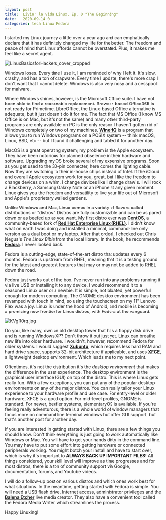 ```yaml
---
layout: post
title:  Livin' la vida Linux, Ep. 0 "The Beginning"
date:   2020-09-14 0
categories: tech Linux Fedora
---
```

I started my Linux journey a little over a year ago and can emphatically declare that it has definitely changed my life for the better. The freedom and peace of mind that Linux affords cannot be overstated. Plus, it makes me feel like a secret agent.

![LinuxBasicsforHackers_cover_cropped](https://www.ethicalhacker.net/wp-content/uploads/features/books/linuxbasics/LinuxBasicsforHackers_cover_cropped-480x372.jpg)

Windows loses. Every time I use it, I am reminded of why I left it. It's slow, crashy, and has a ton of crapware. Every time I update, there's more crap I don't want that I cannot delete. Windows is also very nosy and a cesspool for malware. 

Where Windows shines, however, is the Microsoft Office suite. I have not been able to find a reasonable replacement. Browser-based Office365 is not ready for Primetime. LibreOffice, the Linux-based Office alternative is adequate, but it just doesn't do it for me.  The fact that MS Office (I know MS Office is on Mac, but it's not the same) and many other third-party programs are only available on PC is the only reason I haven't gotten rid of Windows completely on two of my machines. [**WineHQ**](https://www.winehq.org/) is a program that allows you to run Windows programs on a POSIX system -- think macOS, Linux, BSD, etc -- but I found it challenging and tabled it for another day.

MacOS is a great operating system; my problem is the Apple ecosystem. They have been notorious for planned obselence in their hardware and software. Upgrading my OS broke several of my expensive programs. Soon as you get used to the 30-pin connecter, here comes the lighting cable. Now they are switching to their in-house chips instead of Intel. If the iCloud and overall Apple ecosystem work for you, great, but I like the freedom to change devices on a whim. I change devices like I change draw's. I will rock a Blackberry, a Samsung Galaxy Note or an iPhone at any given moment. Linux gives you the freedom and versatility to live your life out of Microsoft and Apple's proprietary walled gardens.

Unlike Windows and Mac, Linux comes in a variety of flavors called distributions or "distros." Distros are fully customizable and can be as pared down or as beefed up as you want. My first distro ever was [**CentOS**](http://www.centos.org), a community-based fork of [**Red Hat Enterprise Linux (RHEL)**](http://redhat.com). I didn't know what on earth I was doing and installed a minimal, command-line only version as a dual boot on my laptop. After that ordeal, I checked out Chris Negus's *The Linux Bible* from the local library. In the book, he recommends [**Fedora**](http://getfedora.org). I never looked back.

Fedora is a cutting-edge, state-of-the-art distro that updates every 6 months. Fedora is upstream from RHEL, meaning that it is a testing ground for the latest and greatest features that may or may not be added to RHEL down the road.

Fedora just works out of the box. I've never run into any problems running it via live USB or installing it to any device. I would recommend it to a seasoned Linux user or a newbie. It is simple, not bloated, yet powerful enough for modern computing. The GNOME desktop environment has been revamped with touch in mind, so using the touchscreen on my 11" Lenovo Flex was a joy. Linux is under the hood of Android, and mobile is becoming a promising new frontier for Linux distros, with Fedora at the vanguard. 

![KVgR0rq.jpg](https://pbs.twimg.com/media/DRlso0vX4AErONi?format=jpg&name=small)

Do you, like many, own an old desktop tower that has a floppy disk drive and is running Windows XP? Don't throw it out just yet. Linux can breathe new life into older hardware. I wouldn't, however, recommend Fedora for older systems. I would suggest [**Xubuntu**](https://xubuntu.org/), which requires less hard RAM and hard drive space, supports 32-bit architecture if applicable, and uses [**XFCE**](https://www.xfce.org/), a lightweight desktop environment. Which leads me to my next point.

Oftentimes, it's not the distribution it's the *desktop environment* that makes the difference in the user experience. The desktop environment is the graphical user interface (GUI) on top of the distro. This is where Linux gets really fun. With a few exceptions, you can put any of the popular desktop environments on any of the major distros. You can really tailor your Linux experience to your hardware profile and use case. For entry-level or older hardware, XFCE is a good option. For mid-level profiles, GNOME is standard. For newer, beefier systems, elementaryOS is available. If you're feeling really adventurous, there is a whole world of window managers that focus more on command line terminal windows but offer GUI support, but that's another post for another day.

If you are interested in getting started with Linux, there are a few things you should know. Don't think everything is just going to work automatically like Windows or Mac. You will have to get your hands dirty in the command line. You may have to put some effort into getting hardware or connected peripherals working. You might botch your install and have to start over, which is why it's important to **ALWAYS BACK UP IMPORTANT FILES!** All things considered, your skill level will improve as time progresses and for most distros, there is a ton of community support via Google, documentation, forums, and Youtube videos.

I will do a follow-up post on various distros and which ones work best for what situations. In the meantime, getting started with Fedora is simple. You will need a USB flash drive, Internet access, administrator privileges and the [**Balena Etcher**](https://www.balena.io/etcher/) live media creator. They also have a convenient tool called the Fedora Media Writer, which streamlines the process.

Happy Linuxing!
